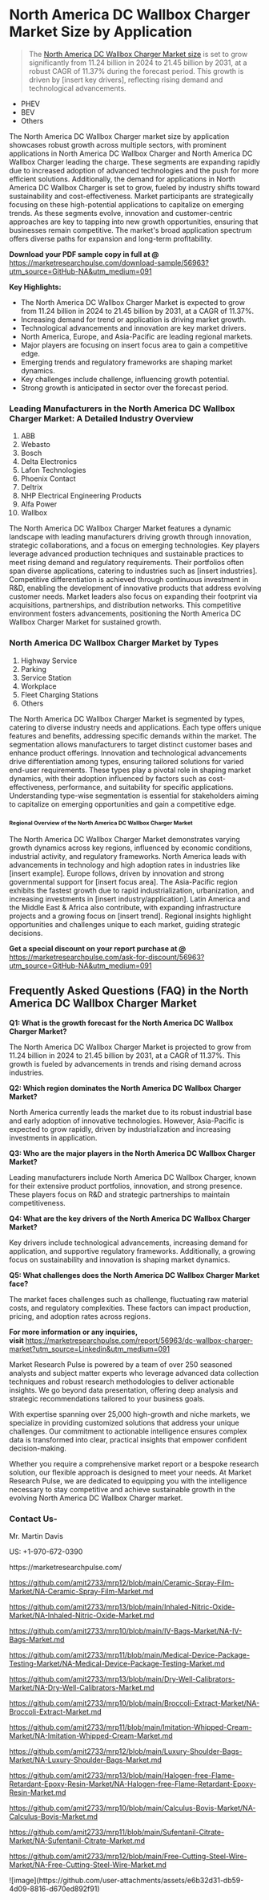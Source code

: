 <h1>North America DC Wallbox Charger Market&nbsp;Size by Application</h1><blockquote><p>The <a href="https://marketresearchpulse.com/download-sample/56963?utm_source=GitHub-NA&amp;utm_medium=091">North America DC Wallbox Charger Market size</a> is set to grow significantly from 11.24 billion in 2024 to 21.45 billion by 2031, at a robust CAGR of 11.37% during the forecast period. This growth is driven by [insert key drivers], reflecting rising demand and technological advancements.</p></blockquote><ul><li>PHEV<li> BEV<li> Others</li></ul><p>The North America DC Wallbox Charger market size by application showcases robust growth across multiple sectors, with prominent applications in North America DC Wallbox Charger and North America DC Wallbox Charger leading the charge. These segments are expanding rapidly due to increased adoption of advanced technologies and the push for more efficient solutions. Additionally, the demand for applications in North America DC Wallbox Charger is set to grow, fueled by industry shifts toward sustainability and cost-effectiveness. Market participants are strategically focusing on these high-potential applications to capitalize on emerging trends. As these segments evolve, innovation and customer-centric approaches are key to tapping into new growth opportunities, ensuring that businesses remain competitive. The market's broad application spectrum offers diverse paths for expansion and long-term profitability.</p><p><strong>Download your PDF sample copy in full at @ </strong><a href="https://marketresearchpulse.com/download-sample/56963?utm_source=GitHub-NA&amp;utm_medium=091">https://marketresearchpulse.com/download-sample/56963?utm_source=GitHub-NA&amp;utm_medium=091</a></p><p><strong>Key Highlights: </strong></p><ul><li>The North America DC Wallbox Charger Market is expected to grow from 11.24 billion in 2024 to 21.45 billion by 2031, at a CAGR of 11.37%.</li><li>Increasing demand for trend or application is driving market growth.</li><li>Technological advancements and innovation are key market drivers.</li><li>North America, Europe, and Asia-Pacific are leading regional markets.</li><li>Major players are focusing on insert focus area to gain a competitive edge.</li><li>Emerging trends and regulatory frameworks are shaping market dynamics.</li><li>Key challenges include challenge, influencing growth potential.</li><li>Strong growth is anticipated in sector over the forecast period.</li></ul><h3>Leading Manufacturers in the North America DC Wallbox Charger Market: A Detailed Industry Overview</h3><ol><li>ABB</li><li>Webasto</li><li>Bosch</li><li>Delta Electronics</li><li>Lafon Technologies</li><li>Phoenix Contact</li><li>Deltrix</li><li>NHP Electrical Engineering Products</li><li>Alfa Power</li><li>Wallbox</li></ol><div class="flex max-w-full flex-col flex-grow"><div class="min-h-8 text-message flex w-full flex-col items-end gap-2 whitespace-normal break-words [.text-message+&amp;]:mt-5" dir="auto" data-message-author-role="assistant" data-message-id="fd8432e4-4910-450d-b182-61b7bfb0a01f" data-message-model-slug="gpt-4o"><div class="flex w-full flex-col gap-1 empty:hidden first:pt-[3px]"><div class="markdown prose w-full break-words dark:prose-invert light"><p>The North America DC Wallbox Charger Market features a dynamic landscape with leading manufacturers driving growth through innovation, strategic collaborations, and a focus on emerging technologies. Key players leverage advanced production techniques and sustainable practices to meet rising demand and regulatory requirements. Their portfolios often span diverse applications, catering to industries such as [insert industries]. Competitive differentiation is achieved through continuous investment in R&amp;D, enabling the development of innovative products that address evolving customer needs. Market leaders also focus on expanding their footprint via acquisitions, partnerships, and distribution networks. This competitive environment fosters advancements, positioning the North America DC Wallbox Charger Market for sustained growth.</p></div></div></div></div><h3>North America DC Wallbox Charger Market by Types</h3><ol><li>Highway Service<li> Parking<li> Service Station<li> Workplace<li> Fleet Charging Stations<li> Others</li></ol><div class="flex max-w-full flex-col flex-grow"><div class="min-h-8 text-message flex w-full flex-col items-end gap-2 whitespace-normal break-words [.text-message+&amp;]:mt-5" dir="auto" data-message-author-role="assistant" data-message-id="084470be-0bb7-4664-bddf-5156b4f41249" data-message-model-slug="gpt-4o-mini"><div class="flex w-full flex-col gap-1 empty:hidden first:pt-[3px]"><div class="markdown prose w-full break-words dark:prose-invert light"><p>The North America DC Wallbox Charger Market is segmented by types, catering to diverse industry needs and applications. Each type offers unique features and benefits, addressing specific demands within the market. The segmentation allows manufacturers to target distinct customer bases and enhance product offerings. Innovation and technological advancements drive differentiation among types, ensuring tailored solutions for varied end-user requirements. These types play a pivotal role in shaping market dynamics, with their adoption influenced by factors such as cost-effectiveness, performance, and suitability for specific applications. Understanding type-wise segmentation is essential for stakeholders aiming to capitalize on emerging opportunities and gain a competitive edge.</p></div></div></div></div><h3><span style="font-size: 11px;">Regional Overview of the North America DC Wallbox Charger Market</span></h3><div class="flex max-w-full flex-col flex-grow"><div class="min-h-8 text-message flex w-full flex-col items-end gap-2 whitespace-normal break-words [.text-message+&amp;]:mt-5" dir="auto" data-message-author-role="assistant" data-message-id="e9038762-ce64-4e30-91c9-9bd413514231" data-message-model-slug="gpt-4o-mini"><div class="flex w-full flex-col gap-1 empty:hidden first:pt-[3px]"><div class="markdown prose w-full break-words dark:prose-invert light"><p>The North America DC Wallbox Charger Market demonstrates varying growth dynamics across key regions, influenced by economic conditions, industrial activity, and regulatory frameworks. North America leads with advancements in technology and high adoption rates in industries like [insert example]. Europe follows, driven by innovation and strong governmental support for [insert focus area]. The Asia-Pacific region exhibits the fastest growth due to rapid industrialization, urbanization, and increasing investments in [insert industry/application]. Latin America and the Middle East &amp; Africa also contribute, with expanding infrastructure projects and a growing focus on [insert trend]. Regional insights highlight opportunities and challenges unique to each market, guiding strategic decisions.</p></div></div></div></div><p><strong>Get a special discount on your report purchase at @ </strong><a href="https://marketresearchpulse.com/ask-for-discount/56963?utm_source=GitHub-NA&amp;utm_medium=091">https://marketresearchpulse.com/ask-for-discount/56963?utm_source=GitHub-NA&amp;utm_medium=091</a></p><h2>Frequently Asked Questions (FAQ) in the North America DC Wallbox Charger Market</h2><p><strong>Q1: What is the growth forecast for the North America DC Wallbox Charger Market?</strong></p><p>The North America DC Wallbox Charger Market is projected to grow from 11.24 billion in 2024 to 21.45 billion by 2031, at a CAGR of 11.37%. This growth is fueled by advancements in trends and rising demand across industries.</p><p><strong>Q2: Which region dominates the North America DC Wallbox Charger Market?</strong></p><p>North America currently leads the market due to its robust industrial base and early adoption of innovative technologies. However, Asia-Pacific is expected to grow rapidly, driven by industrialization and increasing investments in application.</p><p><strong>Q3: Who are the major players in the North America DC Wallbox Charger Market?</strong></p><p>Leading manufacturers include North America DC Wallbox Charger, known for their extensive product portfolios, innovation, and strong presence. These players focus on R&amp;D and strategic partnerships to maintain competitiveness.</p><p><strong>Q4: What are the key drivers of the North America DC Wallbox Charger Market?</strong></p><p>Key drivers include technological advancements, increasing demand for application, and supportive regulatory frameworks. Additionally, a growing focus on sustainability and innovation is shaping market dynamics.</p><p><strong>Q5: What challenges does the North America DC Wallbox Charger Market face?</strong></p><p>The market faces challenges such as challenge, fluctuating raw material costs, and regulatory complexities. These factors can impact production, pricing, and adoption rates across regions.</p><p><strong>For more information or any inquiries, visit&nbsp;</strong><a href="https://marketresearchpulse.com/report/56963/dc-wallbox-charger-market?utm_source=Linkedin&utm_medium=091">https://marketresearchpulse.com/report/56963/dc-wallbox-charger-market?utm_source=Linkedin&utm_medium=091</a></p><p>Market Research Pulse is powered by a team of over 250 seasoned analysts and subject matter experts who leverage advanced data collection techniques and robust research methodologies to deliver actionable insights. We go beyond data presentation, offering deep analysis and strategic recommendations tailored to your business goals.</p><p>With expertise spanning over 25,000 high-growth and niche markets, we specialize in providing customized solutions that address your unique challenges. Our commitment to actionable intelligence ensures complex data is transformed into clear, practical insights that empower confident decision-making.</p><p>Whether you require a comprehensive market report or a bespoke research solution, our flexible approach is designed to meet your needs. At Market Research Pulse, we are dedicated to equipping you with the intelligence necessary to stay competitive and achieve sustainable growth in the evolving North America DC Wallbox Charger market.</p><h3><strong>Contact Us-</strong></h3><p>Mr. Martin Davis</p><p>US: +1-970-672-0390</p><p>https://marketresearchpulse.com/</p><p><a href="https://github.com/amit2733/mrp12/blob/main/Ceramic-Spray-Film-Market/NA-Ceramic-Spray-Film-Market.md">https://github.com/amit2733/mrp12/blob/main/Ceramic-Spray-Film-Market/NA-Ceramic-Spray-Film-Market.md</a></p><p><a href="https://github.com/amit2733/mrp13/blob/main/Inhaled-Nitric-Oxide-Market/NA-Inhaled-Nitric-Oxide-Market.md">https://github.com/amit2733/mrp13/blob/main/Inhaled-Nitric-Oxide-Market/NA-Inhaled-Nitric-Oxide-Market.md</a></p><p><a href="https://github.com/amit2733/mrp10/blob/main/IV-Bags-Market/NA-IV-Bags-Market.md">https://github.com/amit2733/mrp10/blob/main/IV-Bags-Market/NA-IV-Bags-Market.md</a></p><p><a href="https://github.com/amit2733/mrp11/blob/main/Medical-Device-Package-Testing-Market/NA-Medical-Device-Package-Testing-Market.md">https://github.com/amit2733/mrp11/blob/main/Medical-Device-Package-Testing-Market/NA-Medical-Device-Package-Testing-Market.md</a></p><p><a href="https://github.com/amit2733/mrp13/blob/main/Dry-Well-Calibrators-Market/NA-Dry-Well-Calibrators-Market.md">https://github.com/amit2733/mrp13/blob/main/Dry-Well-Calibrators-Market/NA-Dry-Well-Calibrators-Market.md</a></p><p><a href="https://github.com/amit2733/mrp10/blob/main/Broccoli-Extract-Market/NA-Broccoli-Extract-Market.md">https://github.com/amit2733/mrp10/blob/main/Broccoli-Extract-Market/NA-Broccoli-Extract-Market.md</a></p><p><a href="https://github.com/amit2733/mrp11/blob/main/Imitation-Whipped-Cream-Market/NA-Imitation-Whipped-Cream-Market.md">https://github.com/amit2733/mrp11/blob/main/Imitation-Whipped-Cream-Market/NA-Imitation-Whipped-Cream-Market.md</a></p><p><a href="https://github.com/amit2733/mrp12/blob/main/Luxury-Shoulder-Bags-Market/NA-Luxury-Shoulder-Bags-Market.md">https://github.com/amit2733/mrp12/blob/main/Luxury-Shoulder-Bags-Market/NA-Luxury-Shoulder-Bags-Market.md</a></p><p><a href="https://github.com/amit2733/mrp13/blob/main/Halogen-free-Flame-Retardant-Epoxy-Resin-Market/NA-Halogen-free-Flame-Retardant-Epoxy-Resin-Market.md">https://github.com/amit2733/mrp13/blob/main/Halogen-free-Flame-Retardant-Epoxy-Resin-Market/NA-Halogen-free-Flame-Retardant-Epoxy-Resin-Market.md</a></p><p><a href="https://github.com/amit2733/mrp10/blob/main/Calculus-Bovis-Market/NA-Calculus-Bovis-Market.md">https://github.com/amit2733/mrp10/blob/main/Calculus-Bovis-Market/NA-Calculus-Bovis-Market.md</a></p><p><a href="https://github.com/amit2733/mrp11/blob/main/Sufentanil-Citrate-Market/NA-Sufentanil-Citrate-Market.md">https://github.com/amit2733/mrp11/blob/main/Sufentanil-Citrate-Market/NA-Sufentanil-Citrate-Market.md</a></p><p><a href="https://github.com/amit2733/mrp12/blob/main/Free-Cutting-Steel-Wire-Market/NA-Free-Cutting-Steel-Wire-Market.md">https://github.com/amit2733/mrp12/blob/main/Free-Cutting-Steel-Wire-Market/NA-Free-Cutting-Steel-Wire-Market.md</a></p>
![image](https://github.com/user-attachments/assets/e6b32d31-db59-4d09-8816-d670ed892f91)
